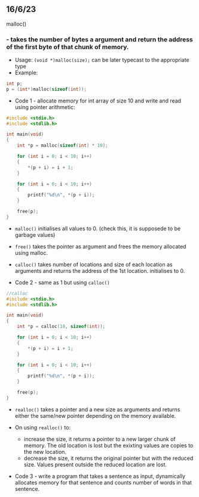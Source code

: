#

## 16/6/23
malloc()

### - takes the number of bytes a argument and return the address of the first byte of that chunk of memory.
- Usage: `(void *)malloc(size);` can be later typecast to the appropriate  type
- Example: 
```c
int p;
p = (int*)malloc(sizeof(int));
```
- Code 1 - allocate memory for int array of size 10 and write and read using pointer arithmetic:
```c
#include <stdio.h>
#include <stdlib.h>

int main(void)
{
    int *p = malloc(sizeof(int) * 10);

    for (int i = 0; i < 10; i++)
    {
        *(p + i) = i + 1;
    }

    for (int i = 0; i < 10; i++)
    {
        printf("%d\n", *(p + i));
    }

    free(p);
}
```

- `malloc()` initialises all values to 0. (check this, it is supposede to be garbage values)

- `free()` takes the pointer as argument and frees the memory allocated using malloc.

- `calloc()` takes number of locations and size of each location as arguments and returns the address of the 1st location. initialises to 0.

- Code 2 - same as 1 but using `calloc()`
```c
//calloc
#include <stdio.h>
#include <stdlib.h>

int main(void)
{
    int *p = calloc(10, sizeof(int));

    for (int i = 0; i < 10; i++)
    {
        *(p + i) = i + 1;
    }

    for (int i = 0; i < 10; i++)
    {
        printf("%d\n", *(p + i));
    }

    free(p);    
}
```

- `realloc()` takes a pointer and a new size as arguments and returns either the same/new pointer depending on the memory available.

- On using `realloc()` to:
    - increase the size, it returns a pointer to a new larger chunk of memory. The old location is lost but the exixting values are copies to the new location.
    - decrease the size, it returns the original pointer but with the reduced size. Values present outside the reduced location are lost. 

- Code 3 - write a program that takes a sentence as input, dynamically allocates memory for that sentence and counts number of words in that sentence.